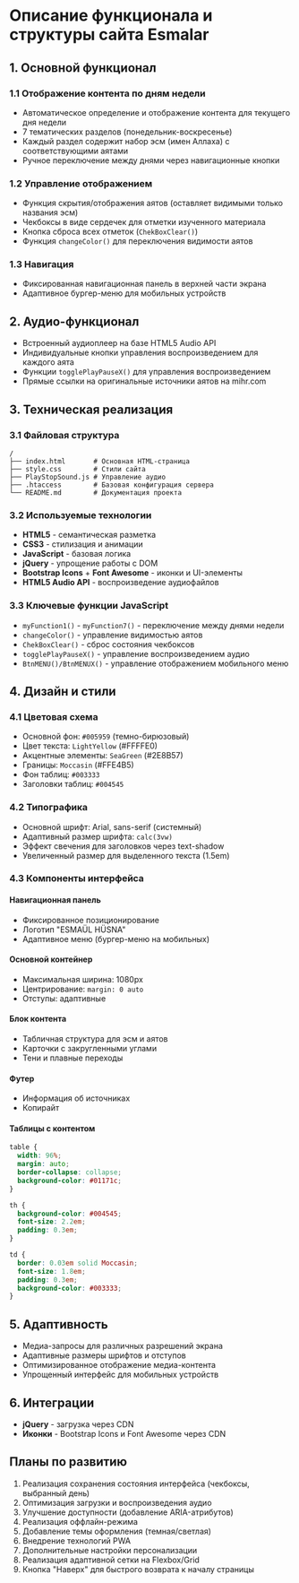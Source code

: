 # Описание функционала и структуры сайта Esmalar

## 1. Основной функционал

### 1.1 Отображение контента по дням недели
- Автоматическое определение и отображение контента для текущего дня недели
- 7 тематических разделов (понедельник-воскресенье)
- Каждый раздел содержит набор эсм (имен Аллаха) с соответствующими аятами
- Ручное переключение между днями через навигационные кнопки

### 1.2 Управление отображением
- Функция скрытия/отображения аятов (оставляет видимыми только названия эсм)
- Чекбоксы в виде сердечек для отметки изученного материала
- Кнопка сброса всех отметок (`ChekBoxClear()`)
- Функция `changeColor()` для переключения видимости аятов

### 1.3 Навигация
- Фиксированная навигационная панель в верхней части экрана
- Адаптивное бургер-меню для мобильных устройств

## 2. Аудио-функционал
- Встроенный аудиоплеер на базе HTML5 Audio API
- Индивидуальные кнопки управления воспроизведением для каждого аята
- Функции `togglePlayPauseX()` для управления воспроизведением
- Прямые ссылки на оригинальные источники аятов на mihr.com

## 3. Техническая реализация

### 3.1 Файловая структура
```
/
├── index.html       # Основная HTML-страница
├── style.css        # Стили сайта
├── PlayStopSound.js # Управление аудио
├── .htaccess        # Базовая конфигурация сервера
└── README.md        # Документация проекта
```

### 3.2 Используемые технологии
- **HTML5** - семантическая разметка
- **CSS3** - стилизация и анимации
- **JavaScript** - базовая логика
- **jQuery** - упрощение работы с DOM
- **Bootstrap Icons** + **Font Awesome** - иконки и UI-элементы
- **HTML5 Audio API** - воспроизведение аудиофайлов

### 3.3 Ключевые функции JavaScript
- `myFunction1()` - `myFunction7()` - переключение между днями недели
- `changeColor()` - управление видимостью аятов
- `ChekBoxClear()` - сброс состояния чекбоксов
- `togglePlayPauseX()` - управление воспроизведением аудио
- `BtnMENU()/BtnMENUX()` - управление отображением мобильного меню

## 4. Дизайн и стили

### 4.1 Цветовая схема
- Основной фон: `#005959` (темно-бирюзовый)
- Цвет текста: `LightYellow` (#FFFFE0)
- Акцентные элементы: `SeaGreen` (#2E8B57)
- Границы: `Moccasin` (#FFE4B5)
- Фон таблиц: `#003333`
- Заголовки таблиц: `#004545`

### 4.2 Типографика
- Основной шрифт: Arial, sans-serif (системный)
- Адаптивный размер шрифта: `calc(3vw)`
- Эффект свечения для заголовков через text-shadow
- Увеличенный размер для выделенного текста (1.5em)

### 4.3 Компоненты интерфейса

#### Навигационная панель
- Фиксированное позиционирование
- Логотип "ESMAÜL HÜSNA"
- Адаптивное меню (бургер-меню на мобильных)

#### Основной контейнер
   - Максимальная ширина: 1080px
   - Центрирование: `margin: 0 auto`
   - Отступы: адаптивные

#### Блок контента
   - Табличная структура для эсм и аятов
   - Карточки с закругленными углами
   - Тени и плавные переходы

#### Футер
   - Информация об источниках
   - Копирайт

#### Таблицы с контентом
```css
table {
  width: 96%;
  margin: auto;
  border-collapse: collapse;
  background-color: #01171c;
}

th {
  background-color: #004545;
  font-size: 2.2em;
  padding: 0.3em;
}

td {
  border: 0.03em solid Moccasin;
  font-size: 1.8em;
  padding: 0.3em;
  background-color: #003333;
}
```

## 5. Адаптивность
- Медиа-запросы для различных разрешений экрана
- Адаптивные размеры шрифтов и отступов
- Оптимизированное отображение медиа-контента
- Упрощенный интерфейс для мобильных устройств

## 6. Интеграции
- **jQuery** - загрузка через CDN
- **Иконки** - Bootstrap Icons и Font Awesome через CDN

## Планы по развитию
1. Реализация сохранения состояния интерфейса (чекбоксы, выбранный день)
2. Оптимизация загрузки и воспроизведения аудио
3. Улучшение доступности (добавление ARIA-атрибутов)
4. Реализация оффлайн-режима
5. Добавление темы оформления (темная/светлая)
6. Внедрение технологий PWA
7. Дополнительные настройки персонализации
8. Реализация адаптивной сетки на Flexbox/Grid
9. Кнопка "Наверх" для быстрого возврата к началу страницы